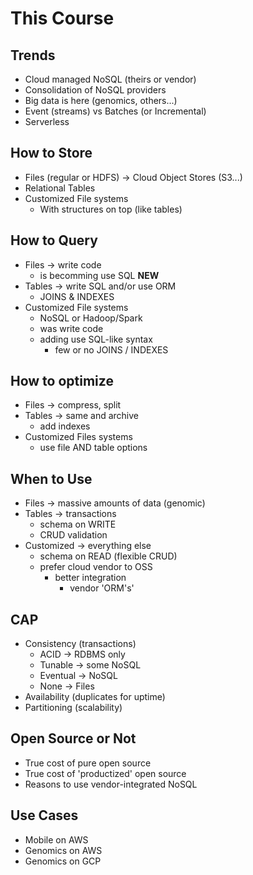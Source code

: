 # This Course

## Trends
 - Cloud managed NoSQL (theirs or vendor)
 - Consolidation of NoSQL providers
 - Big data is here (genomics, others...)
 - Event (streams) vs Batches (or Incremental)
 - Serverless

 ## How to Store
 - Files (regular or HDFS)
    -> Cloud Object Stores (S3...)
 - Relational Tables
 - Customized File systems
    - With structures on top (like tables)

 ## How to Query
 - Files -> write code
    - is becomming use SQL **NEW**
 - Tables -> write SQL and/or use ORM
    - JOINS & INDEXES
 - Customized File systems
    - NoSQL or Hadoop/Spark
    - was write code
    - adding use SQL-like syntax
        - few or no JOINS / INDEXES

## How to optimize
 - Files -> compress, split
 - Tables -> same and archive
    - add indexes
 - Customized Files systems
    - use file AND table options

## When to Use
 - Files -> massive amounts of data (genomic)
 - Tables -> transactions
    - schema on WRITE
    - CRUD validation
 - Customized -> everything else
    - schema on READ (flexible CRUD)
    - prefer cloud vendor to OSS
        - better integration 
            - vendor 'ORM's'

## CAP
 - Consistency (transactions)
    - ACID -> RDBMS only
    - Tunable -> some NoSQL
    - Eventual -> NoSQL
    - None -> Files
 - Availability (duplicates for uptime)
 - Partitioning (scalability)

## Open Source or Not
- True cost of pure open source
- True cost of 'productized' open source
- Reasons to use vendor-integrated NoSQL

## Use Cases
- Mobile on AWS
- Genomics on AWS
- Genomics on GCP
